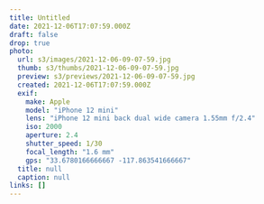 ```yaml
---
title: Untitled
date: 2021-12-06T17:07:59.000Z
draft: false
drop: true
photo:
  url: s3/images/2021-12-06-09-07-59.jpg
  thumb: s3/thumbs/2021-12-06-09-07-59.jpg
  preview: s3/previews/2021-12-06-09-07-59.jpg
  created: 2021-12-06T17:07:59.000Z
  exif:
    make: Apple
    model: "iPhone 12 mini"
    lens: "iPhone 12 mini back dual wide camera 1.55mm f/2.4"
    iso: 2000
    aperture: 2.4
    shutter_speed: 1/30
    focal_length: "1.6 mm"
    gps: "33.6780166666667 -117.863541666667"
  title: null
  caption: null
links: []
---
```


